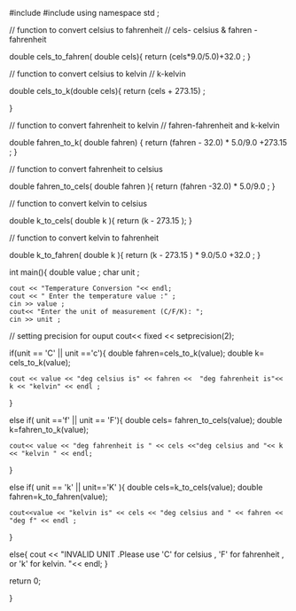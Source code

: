 #include<iostream>
#include<iomanip>
using namespace std ;

// function to convert celsius to fahrenheit
// cels- celsius & fahren - fahrenheit

double cels_to_fahren( double cels){
    return (cels*9.0/5.0)+32.0 ;
}

// function to convert celsius to kelvin 
// k-kelvin 

double cels_to_k(double cels){
    return (cels + 273.15) ;

}

// function to convert fahrenheit to kelvin
// fahren-fahrenheit and k-kelvin 

double fahren_to_k( double fahren) {
    return (fahren - 32.0) * 5.0/9.0 +273.15 ;
}

// function to convert fahrenheit to celsius

double fahren_to_cels( double fahren ){
    return (fahren -32.0) * 5.0/9.0 ;
}

// function to convert kelvin to celsius

double k_to_cels( double k ){
    return (k - 273.15 );
}

// function to convert kelvin to fahrenheit

double k_to_fahren( double k ){
    return (k - 273.15 ) * 9.0/5.0 +32.0 ;
}

int main(){
    double value ;
    char unit ;

    cout << "Temperature Conversion "<< endl;
    cout << " Enter the temperature value :" ;
    cin >> value ;
    cout<< "Enter the unit of measurement (C/F/K): ";
    cin >> unit ;

// setting precision for ouput 
cout<< fixed << setprecision(2);

if(unit == 'C' || unit =='c'){
    double fahren=cels_to_k(value);
    double k= cels_to_k(value);

    cout << value << "deg celsius is" << fahren <<  "deg fahrenheit is"<< k << "kelvin" << endl ;


}

else if( unit =='f' || unit == 'F'){
    double cels= fahren_to_cels(value);
    double k=fahren_to_k(value);

    cout<< value << "deg fahrenheit is " << cels <<"deg celsius and "<< k << "kelvin " << endl;
}

else if( unit == 'k' || unit=='K' ){
    double cels=k_to_cels(value);
    double fahren=k_to_fahren(value);

    cout<<value << "kelvin is" << cels << "deg celsius and " << fahren << "deg f" << endl ;

}

else{
    cout << "INVALID UNIT .Please use 'C' for celsius , 'F' for fahrenheit , or 'k' for kelvin. "<< endl;
}

return 0; 

}
